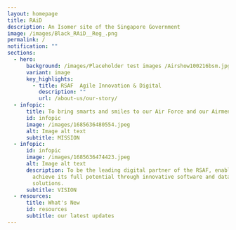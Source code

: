 ```yaml
---
layout: homepage
title: RAiD
description: An Isomer site of the Singapore Government
image: /images/Black_RAiD__Reg_.png
permalink: /
notification: ""
sections:
  - hero:
      background: /images/Placeholder test images /Airshow100216bsm.jpg
      variant: image
      key_highlights:
        - title: RSAF  Agile Innovation & Digital
          description: ""
          url: /about-us/our-story/
  - infopic:
      title: To bring smarts and smiles to our Air Force and our Airmen
      id: infopic
      image: /images/1685636480554.jpeg
      alt: Image alt text
      subtitle: MISSION
  - infopic:
      id: infopic
      image: /images/1685636474423.jpeg
      alt: Image alt text
      description: To be the leading digital partner of the RSAF, enabling it to
        achieve its full potential through innovative software and data
        solutions.
      subtitle: VISION
  - resources:
      title: What's New
      id: resources
      subtitle: our latest updates
---
```


